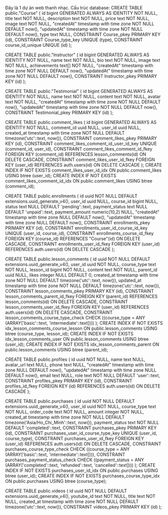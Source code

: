 Đây là 1 dự án web thanh nhạc. Cấu trúc database:
CREATE TABLE public."Course" (
  id bigint GENERATED ALWAYS AS IDENTITY NOT NULL,
  title text NOT NULL,
  description text NOT NULL,
  price text NOT NULL,
  image text NOT NULL,
  "createdAt" timestamp with time zone NOT NULL DEFAULT now(),
  "updatedAt" timestamp with time zone NOT NULL DEFAULT now(),
  type text NULL,
  CONSTRAINT Course_pkey PRIMARY KEY (id),
  CONSTRAINT Course_type_key UNIQUE (type),
  CONSTRAINT course_id_unique UNIQUE (id)
);

CREATE TABLE public."Instructor" (
  id bigint GENERATED ALWAYS AS IDENTITY NOT NULL,
  name text NOT NULL,
  bio text NOT NULL,
  image text NOT NULL,
  achievements text[] NOT NULL,
  "createdAt" timestamp with time zone NOT NULL DEFAULT now(),
  "updatedAt" timestamp with time zone NOT NULL DEFAULT now(),
  CONSTRAINT Instructor_pkey PRIMARY KEY (id)
);

CREATE TABLE public."Testimonial" (
  id bigint GENERATED ALWAYS AS IDENTITY NOT NULL,
  name text NOT NULL,
  content text NOT NULL,
  avatar text NOT NULL,
  "createdAt" timestamp with time zone NOT NULL DEFAULT now(),
  "updatedAt" timestamp with time zone NOT NULL DEFAULT now(),
  CONSTRAINT Testimonial_pkey PRIMARY KEY (id)
);

CREATE TABLE public.comment_likes (
  id bigint GENERATED ALWAYS AS IDENTITY NOT NULL,
  comment_id uuid NULL,
  user_id uuid NULL,
  created_at timestamp with time zone NOT NULL DEFAULT timezone('utc'::text, now()),
  CONSTRAINT comment_likes_pkey PRIMARY KEY (id),
  CONSTRAINT comment_likes_comment_id_user_id_key UNIQUE (comment_id, user_id),
  CONSTRAINT comment_likes_comment_id_fkey FOREIGN KEY (comment_id) REFERENCES lesson_comments(id) ON DELETE CASCADE,
  CONSTRAINT comment_likes_user_id_fkey FOREIGN KEY (user_id) REFERENCES auth.users(id) ON DELETE CASCADE
);
CREATE INDEX IF NOT EXISTS comment_likes_user_id_idx ON public.comment_likes USING btree (user_id);
CREATE INDEX IF NOT EXISTS comment_likes_comment_id_idx ON public.comment_likes USING btree (comment_id);

CREATE TABLE public.enrollments (
  id uuid NOT NULL DEFAULT extensions.uuid_generate_v4(),
  user_id uuid NULL,
  course_id bigint NULL,
  status text NULL DEFAULT 'pending'::text,
  payment_status text NULL DEFAULT 'unpaid'::text,
  payment_amount numeric(10,2) NULL,
  "createdAt" timestamp with time zone NULL DEFAULT now(),
  "updatedAt" timestamp with time zone NULL DEFAULT now(),
  CONSTRAINT enrollments_pkey PRIMARY KEY (id),
  CONSTRAINT enrollments_user_id_course_id_key UNIQUE (user_id, course_id),
  CONSTRAINT enrollments_course_id_fkey FOREIGN KEY (course_id) REFERENCES "Course"(id) ON DELETE CASCADE,
  CONSTRAINT enrollments_user_id_fkey FOREIGN KEY (user_id) REFERENCES auth.users(id) ON DELETE CASCADE
);

CREATE TABLE public.lesson_comments (
  id uuid NOT NULL DEFAULT extensions.uuid_generate_v4(),
  user_id uuid NOT NULL,
  course_type text NOT NULL,
  lesson_id bigint NOT NULL,
  content text NOT NULL,
  parent_id uuid NULL,
  likes integer NULL DEFAULT 0,
  created_at timestamp with time zone NOT NULL DEFAULT timezone('utc'::text, now()),
  updated_at timestamp with time zone NOT NULL DEFAULT timezone('utc'::text, now()),
  CONSTRAINT lesson_comments_pkey PRIMARY KEY (id),
  CONSTRAINT lesson_comments_parent_id_fkey FOREIGN KEY (parent_id) REFERENCES lesson_comments(id) ON DELETE CASCADE,
  CONSTRAINT lesson_comments_user_id_fkey FOREIGN KEY (user_id) REFERENCES auth.users(id) ON DELETE CASCADE,
  CONSTRAINT lesson_comments_course_type_check CHECK ((course_type = ANY (ARRAY['basic'::text, 'intermediate'::text])))
);
CREATE INDEX IF NOT EXISTS idx_lesson_comments_course_lesson ON public.lesson_comments USING btree (course_type, lesson_id);
CREATE INDEX IF NOT EXISTS idx_lesson_comments_user ON public.lesson_comments USING btree (user_id);
CREATE INDEX IF NOT EXISTS idx_lesson_comments_parent ON public.lesson_comments USING btree (parent_id);

CREATE TABLE public.profiles (
  id uuid NOT NULL,
  name text NULL,
  avatar_url text NULL,
  phone text NULL,
  "createdAt" timestamp with time zone NULL DEFAULT now(),
  "updatedAt" timestamp with time zone NULL DEFAULT now(),
  email text NULL,
  role text NOT NULL DEFAULT 'user'::text,
  CONSTRAINT profiles_pkey PRIMARY KEY (id),
  CONSTRAINT profiles_id_fkey FOREIGN KEY (id) REFERENCES auth.users(id) ON DELETE CASCADE
);

CREATE TABLE public.purchases (
  id uuid NOT NULL DEFAULT extensions.uuid_generate_v4(),
  user_id uuid NOT NULL,
  course_type text NOT NULL,
  order_code text NOT NULL,
  amount integer NOT NULL,
  created_at timestamp with time zone NOT NULL DEFAULT timezone('Asia/Ho_Chi_Minh'::text, now()),
  payment_status text NOT NULL DEFAULT 'completed'::text,
  CONSTRAINT purchases_pkey PRIMARY KEY (id),
  CONSTRAINT purchases_user_id_course_type_key UNIQUE (user_id, course_type),
  CONSTRAINT purchases_user_id_fkey FOREIGN KEY (user_id) REFERENCES auth.users(id) ON DELETE CASCADE,
  CONSTRAINT purchases_course_type_check CHECK ((course_type = ANY (ARRAY['basic'::text, 'intermediate'::text]))),
  CONSTRAINT purchases_payment_status_check CHECK ((payment_status = ANY (ARRAY['completed'::text, 'refunded'::text, 'cancelled'::text])))
);
CREATE INDEX IF NOT EXISTS purchases_user_id_idx ON public.purchases USING btree (user_id);
CREATE INDEX IF NOT EXISTS purchases_course_type_idx ON public.purchases USING btree (course_type);

CREATE TABLE public.videos (
  id uuid NOT NULL DEFAULT extensions.uuid_generate_v4(),
  youtube_id text NOT NULL,
  title text NOT NULL,
  created_at timestamp with time zone NOT NULL DEFAULT timezone('utc'::text, now()),
  CONSTRAINT videos_pkey PRIMARY KEY (id)
);